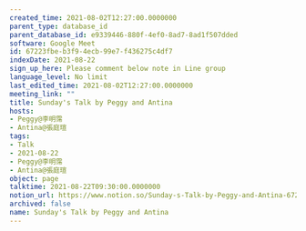 ```yaml
---
created_time: 2021-08-02T12:27:00.0000000
parent_type: database_id
parent_database_id: e9339446-880f-4ef0-8ad7-8ad1f507dded
software: Google Meet
id: 67223fbe-b3f9-4ecb-99e7-f436275c4df7
indexDate: 2021-08-22
sign_up_here: Please comment below note in Line group
language_level: No limit
last_edited_time: 2021-08-02T12:27:00.0000000
meeting_link: ""
title: Sunday's Talk by Peggy and Antina
hosts:
- Peggy@李明霈
- Antina@張庭瑄
tags:
- Talk
- 2021-08-22
- Peggy@李明霈
- Antina@張庭瑄
object: page
talktime: 2021-08-22T09:30:00.0000000
notion_url: https://www.notion.so/Sunday-s-Talk-by-Peggy-and-Antina-67223fbeb3f94ecb99e7f436275c4df7
archived: false
name: Sunday's Talk by Peggy and Antina
---
```







